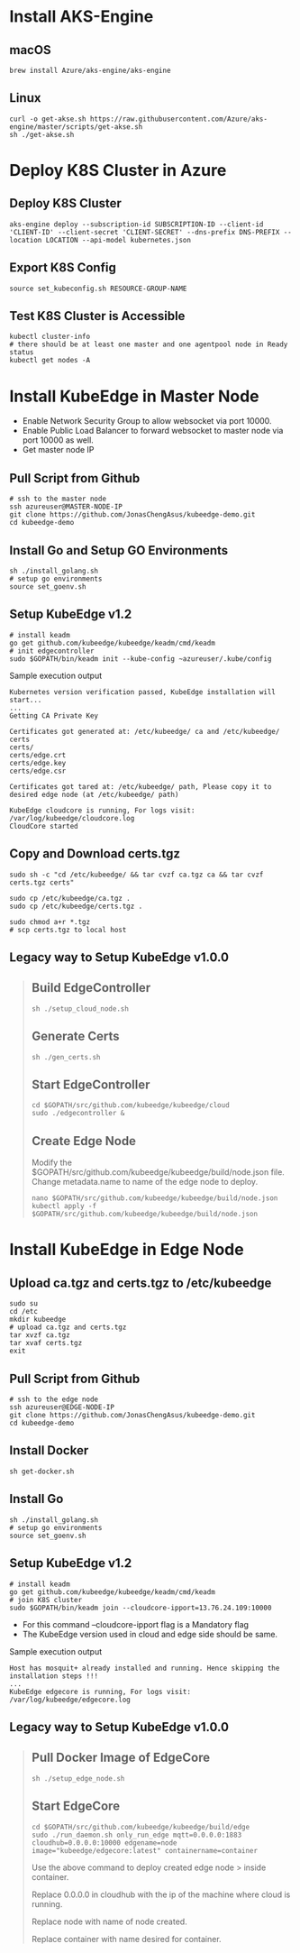 # Install AKS-Engine

## macOS

```shell
brew install Azure/aks-engine/aks-engine
```

## Linux

```shell
curl -o get-akse.sh https://raw.githubusercontent.com/Azure/aks-engine/master/scripts/get-akse.sh
sh ./get-akse.sh
```

# Deploy K8S Cluster in Azure

## Deploy K8S Cluster

```shell
aks-engine deploy --subscription-id SUBSCRIPTION-ID --client-id 'CLIENT-ID' --client-secret 'CLIENT-SECRET' --dns-prefix DNS-PREFIX --location LOCATION --api-model kubernetes.json

```

## Export K8S Config

```shell
source set_kubeconfig.sh RESOURCE-GROUP-NAME

```

## Test K8S Cluster is Accessible

```shell
kubectl cluster-info
# there should be at least one master and one agentpool node in Ready status
kubectl get nodes -A
```

# Install KubeEdge in Master Node

* Enable Network Security Group to allow websocket via port 10000.
* Enable Public Load Balancer to forward websocket to master node via port 10000 as well.
* Get master node IP

## Pull Script from Github

```shell
# ssh to the master node
ssh azureuser@MASTER-NODE-IP
git clone https://github.com/JonasChengAsus/kubeedge-demo.git
cd kubeedge-demo
```

## Install Go and Setup GO Environments

```shell
sh ./install_golang.sh
# setup go environments
source set_goenv.sh
```

## Setup KubeEdge v1.2

```shell
# install keadm
go get github.com/kubeedge/kubeedge/keadm/cmd/keadm
# init edgecontroller
sudo $GOPATH/bin/keadm init --kube-config ~azureuser/.kube/config
```

Sample execution output

```console
Kubernetes version verification passed, KubeEdge installation will start...
...
Getting CA Private Key

Certificates got generated at: /etc/kubeedge/ ca and /etc/kubeedge/ certs
certs/
certs/edge.crt
certs/edge.key
certs/edge.csr

Certificates got tared at: /etc/kubeedge/ path, Please copy it to desired edge node (at /etc/kubeedge/ path)

KubeEdge cloudcore is running, For logs visit:  /var/log/kubeedge/cloudcore.log
CloudCore started
```

## Copy and Download certs.tgz

```shell
sudo sh -c "cd /etc/kubeedge/ && tar cvzf ca.tgz ca && tar cvzf certs.tgz certs"

sudo cp /etc/kubeedge/ca.tgz .
sudo cp /etc/kubeedge/certs.tgz .

sudo chmod a+r *.tgz
# scp certs.tgz to local host
```

## Legacy way to Setup KubeEdge v1.0.0

> ## Build EdgeController
> 
> ```shell
> sh ./setup_cloud_node.sh
> 
> ```
> 
> ## Generate Certs
> 
> ```shell
> sh ./gen_certs.sh
> 
> ```
> 
> ## Start EdgeController
> 
> ```shell
> cd $GOPATH/src/github.com/kubeedge/kubeedge/cloud
> sudo ./edgecontroller &
> 
> ```
> 
> ## Create Edge Node
> 
> Modify the $GOPATH/src/github.com/kubeedge/kubeedge/build/node.json file. 
Change metadata.name to name of the edge node to deploy.
> 
> ```shell
> nano $GOPATH/src/github.com/kubeedge/kubeedge/build/node.json 
> kubectl apply -f $GOPATH/src/github.com/kubeedge/kubeedge/build/node.json
> 
> ```

# Install KubeEdge in Edge Node

## Upload ca.tgz and certs.tgz to /etc/kubeedge

```shell
sudo su
cd /etc
mkdir kubeedge
# upload ca.tgz and certs.tgz
tar xvzf ca.tgz
tar xvaf certs.tgz
exit
```

## Pull Script from Github

```shell
# ssh to the edge node
ssh azureuser@EDGE-NODE-IP
git clone https://github.com/JonasChengAsus/kubeedge-demo.git
cd kubeedge-demo
```

## Install Docker

```shell
sh get-docker.sh
```

## Install Go

```shell
sh ./install_golang.sh
# setup go environments
source set_goenv.sh
```

## Setup KubeEdge v1.2

```shell
# install keadm
go get github.com/kubeedge/kubeedge/keadm/cmd/keadm
# join K8S cluster
sudo $GOPATH/bin/keadm join --cloudcore-ipport=13.76.24.109:10000
```

* For this command –cloudcore-ipport flag is a Mandatory flag
* The KubeEdge version used in cloud and edge side should be same.

Sample execution output

```console
Host has mosquit+ already installed and running. Hence skipping the installation steps !!!
...
KubeEdge edgecore is running, For logs visit:  /var/log/kubeedge/edgecore.log
```

## Legacy way to Setup KubeEdge v1.0.0

> ## Pull Docker Image of EdgeCore
> 
> ```shell
> sh ./setup_edge_node.sh
> 
> ```
> 
> ## Start EdgeCore
> 
> ```shell
> cd $GOPATH/src/github.com/kubeedge/kubeedge/build/edge
> sudo ./run_daemon.sh only_run_edge mqtt=0.0.0.0:1883 cloudhub=0.0.0.0:10000 edgename=node image="kubeedge/edgecore:latest" containername=container
> ```
> 
> Use the above command to deploy created edge node > inside container.
> 
> Replace 0.0.0.0 in cloudhub with the ip of the machine where cloud is running.
> 
> Replace node with name of node created.
> 
> Replace container with name desired for container.
